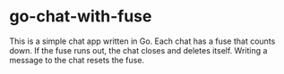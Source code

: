# go-chat-with-fuse

This is a simple chat app written in Go. Each chat has a fuse that counts down. If the fuse runs out, the chat closes and deletes itself. Writing a message to the chat resets the fuse.